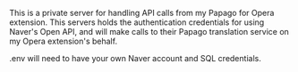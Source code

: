 This is a private server for handling API calls from my Papago for Opera extension. This servers holds the authentication credentials for using Naver's Open API, and will make calls to their Papago translation service on my Opera extension's behalf.

.env will need to have your own Naver account and SQL credentials.

